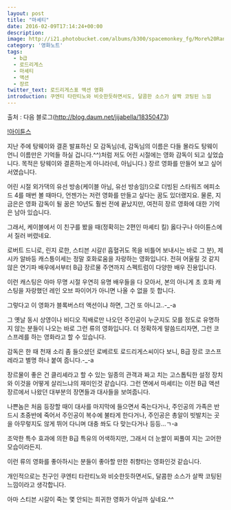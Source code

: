 ```yaml
---
layout: post
title: "마셰티"
date: 2016-02-09T17:14:24+00:00
description:
image: http://i21.photobucket.com/albums/b300/spacemonkey_fg/More%20Random%20Pics/Machete4.jpg
category: '영화노트'  
tags:
  - b급
  - 로드리게스
  - 마셰티
  - 액션
  - 장르
twitter_text: 로드리게스표 액션 영화
introduction: 쿠엔티 타란티노와 비슷한듯하면서도, 달콤한 소스가 살짝 코팅된 느낌
---
```


출처 : 다음 블로그(<http://blog.daum.net/jijabella/18350473>)

[!아이튠스](https://itunes.apple.com/us/movie/machete-2010/id393762772)

지난 주에 탕웨이와 결혼 발표하신 모 감독님(네, 감독님의 이름은 다들 몰라도 탕웨이 언니 이름만은 기억들 하실 겁니다.^^)처럼 저도 어린 시절에는 영화 감독이 되고 싶었습니다. 목적은 탕웨이와 결혼하는게 아니라(네, 아닙니다.) 장르 영화를 만들어 보고 싶어서였습니다.

어린 시절 외가댁의 유선 방송(케이블 아님, 유선 방송임!)으로 더빙된 스타워즈 에피소드 4를 매번 볼 때마다, 언젠가는 저런 영화를 만들고 싶다는 꿈도 있더랬지요. 물론, 지금은은 영화 감독이 될 꿈은 10년도 훨씬 전에 끝났지만, 여전히 장르 영화에 대한 기억은 남아 있습니다.

그래서, 케이블에서 이 친구를 봤을 때(정확히는 2편인 마셰티 킬) 옳다구나 아이튠스에서 질러 버렸네요.

로버트 드니로, 린지 로한, 스티븐 시갈(! 흡혈귀도 목을 비틀어 보내시는 바로 그 분), 제시카 알바등 캐스틍이세는 정말 호화로움을 자랑하는 영화입니다. 전혀 어울릴 것 같지 않은 연기파 배우에서부터 B급 장르물 주연까지 스펙트럼이 다양한 배우 진용입니다.

이런 캐스팅은 아마 무명 시절 우연히 유명 배우들을 다 모아서, 본의 아니게 초 호화 캐스팅을 자랑했던 레인 오브 파이어가 아니면 나올 수 없을 듯 합니다.

그렇다고 이 영화가 블록버스터 액션이냐 하면, 그건 또 아니고..-_-a

그 옛날 동시 상영이나 비디오 직배로만 나오던 주인공이 누군지도 모를 정도로 유명하지 않는 분들이 나오는 바로 그런 류의 영화입니다. 더 정확하게 말씀드리자면, 그런 코스프레를 하는 영화라고 할 수 있습니다.

감독은 한 때 천재 소리 좀 들으셨던 로베르토 로드리게스씨이다 보니, B급 장르 코스프레라고 별명 하나 붙여 줍니다.-_-a

장르물이 좋은 건 클리셰라고 할 수 있는 일종의 관객과 짜고 치는 고스톱틱한 설정 장치와 이것을 어떻게 살리느냐의 재미인것 같습니다. 그런 면에서 마셰티는 이전 B급 액션 장르에서 나왔던 대부분의 장면들과 대사들을 보여줍니다.

나쁜놈은 처음 등장할 때이 대사를 마지막에 들으면서 죽는다거나, 주인공의 가족은 반드시 초중반에 죽어서 주인공이 복수에 불타게 한다거나, 주인공은 총알이 빗발치는 곳을 아무렇지도 않게 뛰어 다니며 대충 쏴도 다 맞는다거나 등등&#8230;ㄱ-a

조악한 특수 효과에 의한 B급 특유의 어색하지만, 그래서 더 눈쌀이 찌풀여 지는 고어한 모습이라든지.

이런 류의 영화를 좋아하시는 분들이 좋아할 만한 취향타는 영화인것 같습니다.

개인적으로는 친구인 쿠엔티 타란티노와 비슷한듯하면서도, 달콤한 소스가 살짝 코팅된 느낌이라고 생각합니다.

아마 스티븐 시갈이 죽는 몇 안되는 희귀한 영화가 아닐까 싶네요.^^
